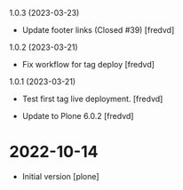1.0.3 (2023-03-23)

- Update footer links (Closed #39) [fredvd]


1.0.2 (2023-03-21)

- Fix workflow for tag deploy [fredvd]


1.0.1 (2023-03-21)

- Test first tag live deployment. [fredvd]

- Update to Plone 6.0.2 [fredvd]


# 2022-10-14

- Initial version [plone]
